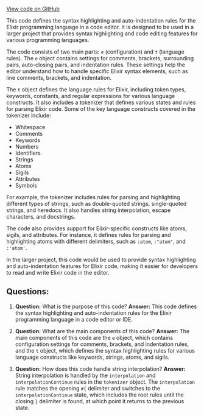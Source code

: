 [View code on GitHub](https://github.com/wandb/weave/weave/frontend/assets/elixir.48129a85.js)

This code defines the syntax highlighting and auto-indentation rules for the Elixir programming language in a code editor. It is designed to be used in a larger project that provides syntax highlighting and code editing features for various programming languages.

The code consists of two main parts: `e` (configuration) and `t` (language rules). The `e` object contains settings for comments, brackets, surrounding pairs, auto-closing pairs, and indentation rules. These settings help the editor understand how to handle specific Elixir syntax elements, such as line comments, brackets, and indentation.

The `t` object defines the language rules for Elixir, including token types, keywords, constants, and regular expressions for various language constructs. It also includes a tokenizer that defines various states and rules for parsing Elixir code. Some of the key language constructs covered in the tokenizer include:

- Whitespace
- Comments
- Keywords
- Numbers
- Identifiers
- Strings
- Atoms
- Sigils
- Attributes
- Symbols

For example, the tokenizer includes rules for parsing and highlighting different types of strings, such as double-quoted strings, single-quoted strings, and heredocs. It also handles string interpolation, escape characters, and docstrings.

The code also provides support for Elixir-specific constructs like atoms, sigils, and attributes. For instance, it defines rules for parsing and highlighting atoms with different delimiters, such as `:atom`, `:"atom"`, and `:'atom'`.

In the larger project, this code would be used to provide syntax highlighting and auto-indentation features for Elixir code, making it easier for developers to read and write Elixir code in the editor.
## Questions: 
 1. **Question:** What is the purpose of this code?
   **Answer:** This code defines the syntax highlighting and auto-indentation rules for the Elixir programming language in a code editor or IDE.

2. **Question:** What are the main components of this code?
   **Answer:** The main components of this code are the `e` object, which contains configuration settings for comments, brackets, and indentation rules, and the `t` object, which defines the syntax highlighting rules for various language constructs like keywords, strings, atoms, and sigils.

3. **Question:** How does this code handle string interpolation?
   **Answer:** String interpolation is handled by the `interpolation` and `interpolationContinue` rules in the `tokenizer` object. The `interpolation` rule matches the opening `#{` delimiter and switches to the `interpolationContinue` state, which includes the root rules until the closing `}` delimiter is found, at which point it returns to the previous state.